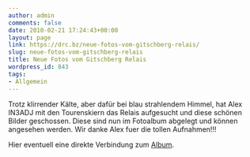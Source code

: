 ```yaml
---
author: admin
comments: false
date: 2010-02-21 17:24:43+00:00
layout: page
link: https://drc.bz/neue-fotos-vom-gitschberg-relais/
slug: neue-fotos-vom-gitschberg-relais
title: Neue Fotos vom Gitschberg Relais
wordpress_id: 843
tags:
- Allgemein
---
```


Trotz klirrender Kälte, aber dafür bei blau strahlendem Himmel, hat Alex IN3ADJ mit den Tourenskiern das Relais aufgesucht und diese schönen Bilder geschossen. Diese sind nun im Fotoalbum abgelegt und können angesehen werden. Wir danke Alex fuer die tollen Aufnahmen!!!

Hier eventuell eine direkte Verbindung zum [Album](http://drc.bz/pics/main.php?g2_itemId=2001).
